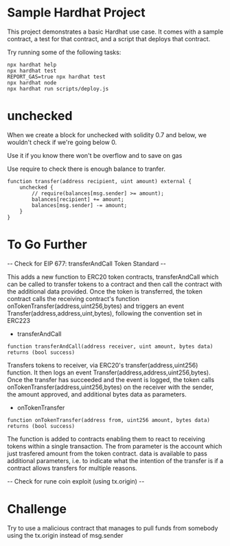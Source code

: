 # Sample Hardhat Project

This project demonstrates a basic Hardhat use case. It comes with a sample contract, a test for that contract, and a script that deploys that contract.

Try running some of the following tasks:

```shell
npx hardhat help
npx hardhat test
REPORT_GAS=true npx hardhat test
npx hardhat node
npx hardhat run scripts/deploy.js
```

# unchecked

When we create a block for unchecked with solidity 0.7 and below, we wouldn't check if we're going below 0.

Use it if you know there won't be overflow and to save on gas

Use require to check there is enough balance to tranfer.

```shell
function transfer(address recipient, uint amount) external {
    unchecked {
        // require(balances[msg.sender] >= amount);
        balances[recipient] += amount;
        balances[msg.sender] -= amount;
    }
}
```

# To Go Further

-- Check for EIP 677: transferAndCall Token Standard --

This adds a new function to ERC20 token contracts, transferAndCall which can be called to transfer tokens to a contract and then call the contract with the additional data provided. Once the token is transferred, the token contract calls the receiving contract's function onTokenTransfer(address,uint256,bytes) and triggers an event Transfer(address,address,uint,bytes), following the convention set in ERC223

- transferAndCall

```shell
function transferAndCall(address receiver, uint amount, bytes data) returns (bool success)
```

Transfers tokens to receiver, via ERC20's transfer(address,uint256) function. It then logs an event Transfer(address,address,uint256,bytes). Once the transfer has succeeded and the event is logged, the token calls onTokenTransfer(address,uint256,bytes) on the receiver with the sender, the amount approved, and additional bytes data as parameters.

- onTokenTransfer

```shell
function onTokenTransfer(address from, uint256 amount, bytes data) returns (bool success)
```

The function is added to contracts enabling them to react to receiving tokens within a single transaction. The from parameter is the account which just trasfered amount from the token contract. data is available to pass additional parameters, i.e. to indicate what the intention of the transfer is if a contract allows transfers for multiple reasons.

-- Check for rune coin exploit (using tx.origin) --

# Challenge

Try to use a malicious contract that manages to pull funds from somebody using the tx.origin instead of msg.sender
